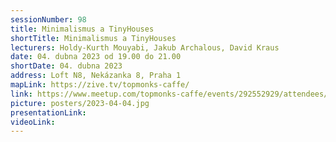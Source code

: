 ```yaml
---
sessionNumber: 98
title: Minimalismus a TinyHouses
shortTitle: Minimalismus a TinyHouses
lecturers: Holdy-Kurth Mouyabi, Jakub Archalous, David Kraus
date: 04. dubna 2023 od 19.00 do 21.00
shortDate: 04. dubna 2023
address: Loft N8, Nekázanka 8, Praha 1
mapLink: https://zive.tv/topmonks-caffe/
link: https://www.meetup.com/topmonks-caffe/events/292552929/attendees/
picture: posters/2023-04-04.jpg
presentationLink:
videoLink:
---
```

